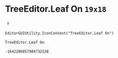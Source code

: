 # TreeEditor.Leaf On `19x18`
<img src="/img/TreeEditor.Leaf%20On.png" width=19 height=18>

``` CSharp
EditorGUIUtility.IconContent("TreeEditor.Leaf On")
```
```
TreeEditor.Leaf On
```
```
-1642286057984732138
```
